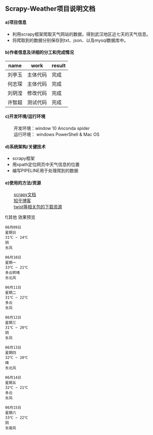 ## Scrapy-Weather项目说明文档
#### a)项目信息  
- 利用scrapy框架爬取天气网站的数据，得到武汉地区近七天的天气信息。  
- 将爬取到的数据分别保存到txt、json、以及mysql数据库中。   

#### b)作者信息及详细的分工和完成情况  
|name|work|result|  
|---   |----   | ---  |
|刘亭玉|主体代码| 完成 |
|何志琛|主体代码| 完成 |
|刘玥滢|修改代码| 完成 |
|许智超|测试代码| 完成 |
#### c)开发环境/运行环境
&emsp;&emsp;开发环境：window 10 Anconda spider  
&emsp;&emsp;运行环境： windows PowerShell & Mac OS

#### d)系统架构/关键技术
- scrapy框架  
- 用xpath定位网页中天气信息的位置  
- 编写PIPELINE用于处理爬到的数据

#### e)使用的方法/资源   
&emsp;&emsp;[scrapy文档](https://scrapy-chs.readthedocs.io/zh_CN/0.24/intro/tutorial.html#id4)  
&emsp;&emsp;[知乎博客](https://zhuanlan.zhihu.com/p/26885412)  
&emsp;&emsp;[twist等相关包的下载资源](https://www.lfd.uci.edu/~gohlke/pythonlibs/#pywin32)

f)其他
效果预览
```
06月09日
星期日
31℃ ~ 24℃
阴
东风

06月10日
星期一
33℃ ~ 21℃
多云转晴
东北风

06月11日
星期二
31℃ ~ 22℃
多云
东风

06月12日
星期三
31℃ ~ 20℃
阴
东风

06月13日
星期四
32℃ ~ 20℃
晴
东北风

06月14日
星期五
32℃ ~ 21℃
多云
东风

06月15日
星期六
33℃ ~ 22℃
阴
东南风


```
